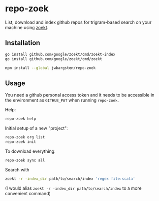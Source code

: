 # repo-zoek

List, download and index github repos for trigram-based search on your machine using
[zoekt](https://github.com/sourcegraph/zoekt).

## Installation

```sh
go install github.com/google/zoekt/cmd/zoekt-index
go install github.com/google/zoekt/cmd/zoekt

npm install --global jwbargsten/repo-zoek
```

## Usage

You need a github personal access token and it needs to be accessible in the environment
as `GITHUB_PAT` when running `repo-zoek`.

Help:

```sh
repo-zoek help
```

Initial setup of a new "project":

```sh
repo-zoek org list
repo-zoek init
```

To download everything:

```sh
repo-zoek sync all
```

Search with

```sh
zoekt -r -index_dir path/to/search/index 'regex file:scala'
```

(I would alias `zoekt -r -index_dir path/to/search/index` to a more convenient command)
